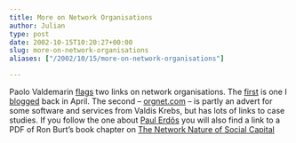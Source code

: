 ```yaml
---
title: More on Network Organisations
author: Julian
type: post
date: 2002-10-15T10:20:27+00:00
slug: more-on-network-organisations 
aliases: ["/2002/10/15/more-on-network-organisations"]

---
```

Paolo Valdemarin [flags][1] two links on network organisations. The [first][2] is one I [blogged][3] back in April. The second &#8211; [orgnet.com][4] &#8211; is partly an advert for some software and services from Valdis Krebs, but has lots of links to case studies. If you follow the one about [Paul Erd&otilde;s][5] you will also find a link to a PDF of Ron Burt&#8217;s book chapter on [The Network Nature of Social Capital][6]

 [1]: https://paolo.evectors.it/2002/10/11.html#a1020
 [2]: https://www.semanticstudios.com/publications/semantics/sna.html
 [3]: https://www.synesthesia.co.uk/blog/archives/organisations/000018.html#000018
 [4]: https://orgnet.com/
 [5]: https://orgnet.com/Erdos.html
 [6]: https://gsbwww.uchicago.edu/fac/ronald.burt/research/NSSC.pdf